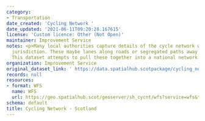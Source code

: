 ```yaml
---
category:
- Transportation
date_created: 'Cycling Network '
date_updated: '2021-06-11T09:20:28.167615'
license: 'Custom licence: Other (Not Open)'
maintainer: Improvement Service
notes: <p>Many local authorities capture details of the cycle network within their
  jurisdiction. These maybe lanes along roads or segregated paths away from vehicles.
  This dataset attempts to pull these together into a national network.</p>
organization: Improvement Service
original_dataset_link: ' https://data.spatialhub.scotpackage/cycling_network-is'
records: null
resources:
- format: WFS
  name: WFS
  url: https://geo.spatialhub.scot/geoserver/sh_cycnt/wfs?service=wfs&typeName=sh_cycnt:pub_cycnt
schema: default
title: Cycling Network - Scotland
---
```

